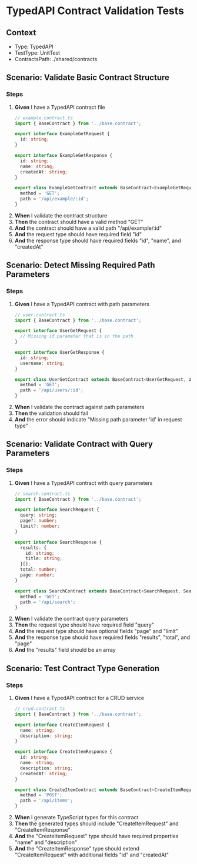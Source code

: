# TypedAPI Contract Validation Tests

## Context
- Type: TypedAPI
- TestType: UnitTest
- ContractsPath: ./shared/contracts

## Scenario: Validate Basic Contract Structure

### Steps
1. **Given** I have a TypedAPI contract file
   ```typescript
   // example.contract.ts
   import { BaseContract } from '../base.contract';
   
   export interface ExampleGetRequest {
     id: string;
   }
   
   export interface ExampleGetResponse {
     id: string;
     name: string;
     createdAt: string;
   }
   
   export class ExampleGetContract extends BaseContract<ExampleGetRequest, ExampleGetResponse> {
     method = 'GET';
     path = '/api/example/:id';
   }
   ```
2. **When** I validate the contract structure
3. **Then** the contract should have a valid method "GET"
4. **And** the contract should have a valid path "/api/example/:id"
5. **And** the request type should have required field "id"
6. **And** the response type should have required fields "id", "name", and "createdAt"

## Scenario: Detect Missing Required Path Parameters

### Steps
1. **Given** I have a TypedAPI contract with path parameters
   ```typescript
   // user.contract.ts
   import { BaseContract } from '../base.contract';
   
   export interface UserGetRequest {
     // Missing id parameter that is in the path
   }
   
   export interface UserGetResponse {
     id: string;
     username: string;
   }
   
   export class UserGetContract extends BaseContract<UserGetRequest, UserGetResponse> {
     method = 'GET';
     path = '/api/users/:id';
   }
   ```
2. **When** I validate the contract against path parameters
3. **Then** the validation should fail
4. **And** the error should indicate "Missing path parameter 'id' in request type"

## Scenario: Validate Contract with Query Parameters

### Steps
1. **Given** I have a TypedAPI contract with query parameters
   ```typescript
   // search.contract.ts
   import { BaseContract } from '../base.contract';
   
   export interface SearchRequest {
     query: string;
     page?: number;
     limit?: number;
   }
   
   export interface SearchResponse {
     results: {
       id: string;
       title: string;
     }[];
     total: number;
     page: number;
   }
   
   export class SearchContract extends BaseContract<SearchRequest, SearchResponse> {
     method = 'GET';
     path = '/api/search';
   }
   ```
2. **When** I validate the contract query parameters
3. **Then** the request type should have required field "query"
4. **And** the request type should have optional fields "page" and "limit"
5. **And** the response type should have required fields "results", "total", and "page"
6. **And** the "results" field should be an array

## Scenario: Test Contract Type Generation

### Steps
1. **Given** I have a TypedAPI contract for a CRUD service
   ```typescript
   // crud.contract.ts
   import { BaseContract } from '../base.contract';
   
   export interface CreateItemRequest {
     name: string;
     description: string;
   }
   
   export interface CreateItemResponse {
     id: string;
     name: string;
     description: string;
     createdAt: string;
   }
   
   export class CreateItemContract extends BaseContract<CreateItemRequest, CreateItemResponse> {
     method = 'POST';
     path = '/api/items';
   }
   ```
2. **When** I generate TypeScript types for this contract
3. **Then** the generated types should include "CreateItemRequest" and "CreateItemResponse"
4. **And** the "CreateItemRequest" type should have required properties "name" and "description"
5. **And** the "CreateItemResponse" type should extend "CreateItemRequest" with additional fields "id" and "createdAt"